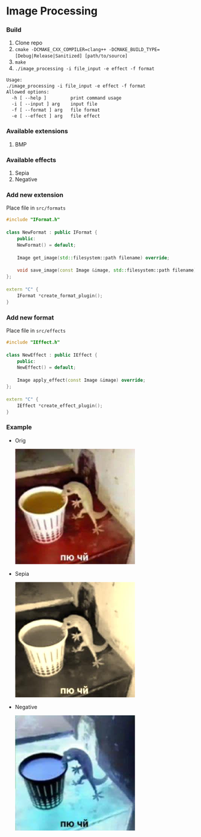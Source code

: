 # Image Processing

### Build

1. Clone repo
2. `cmake -DCMAKE_CXX_COMPILER=clang++ -DCMAKE_BUILD_TYPE=[Debug|Release|Sanitized] [path/to/source]`
3. `make`
4. `./image_processing -i file_input -e effect -f format`

```
Usage:
./image_processing -i file_input -e effect -f format
Allowed options:
  -h [ --help ]         print command usage
  -i [ --input ] arg    input file
  -f [ --format ] arg   file format
  -e [ --effect ] arg   file effect

```

### Available extensions

1. BMP

### Available effects

1. Sepia
2. Negative

### Add new extension
Place file in `src/formats`

```c++
#include "IFormat.h"

class NewFormat : public IFormat {
    public:
    NewFormat() = default;

    Image get_image(std::filesystem::path filename) override;

    void save_image(const Image &image, std::filesystem::path filename) override;
};

extern "C" {
    IFormat *create_format_plugin();
}
```

### Add new format
Place file in `src/effects`

```c++
#include "IEffect.h"

class NewEffect : public IEffect {
    public:
    NewEffect() = default;

    Image apply_effect(const Image &image) override;
};

extern "C" {
    IEffect *create_effect_plugin();
}
```


### Example

- Orig

  <img src="examples/chy.jpg" alt="orig"/>
    
- Sepia

  <img src="examples/chy_sepia.jpg" alt="sepia"/>

- Negative

  <img src="examples/chy_negative.jpg" alt="negative"/>


